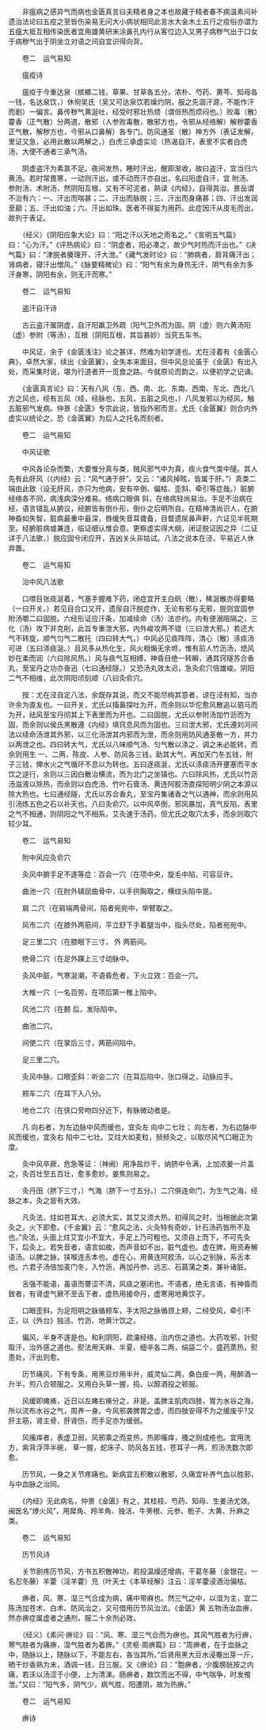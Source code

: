 <!-- { "loadSidebar": true } -->
　　非瘟病之感异气而病也金匮真言曰夫精者身之本也故藏于精者春不病温素问补遗治法论曰五疫之至皆伤染易无问大小病状相同此言水大金木土五行之疫俗亦谓为五瘟大抵互相传染医者宜用雄黄研末涂鼻孔内行从客位边入又男子病秽气出于口女于病秽气出于阴坐立对语之间自宜识得向背。

　　卷二　运气易知

　　瘟疫诗

　　瘟疫于今重达泉（槟榔二钱，草果、甘草各五分，浓朴、芍药、黄芩、知母各一钱，名达泉饮，）休徇吴氏（吴又可达泉饮若燥灼阴，服之先涸汗源，不能作汗而剧）一偏言。鼻传秽气黄涎吐，经受时邪壮热烦（谓但热而烦闷也。）败毒（散）藿香（正气散）分两道，散邪（人参败毒散，散邪方也，令邪从经络解）解秽藿香正气散，解秽方也，今邪从口鼻解）各专门。防风通圣（散）神方外（表证发解，里证又急，必用此散以两解之，）白虎三承虚实论（热渴自汗，表里不实者白虎汤，大便不通者三承气汤。

　　阴虚盗汗为素禀不足。夜间发热，睡时汗出，醒即渐收，故曰盗汗，宜当归六黄汤。若时常畏寒，一动则汗出，或不动而汗亦自出，名曰阳虚自汗，宜 附汤、参附汤、术附汤，然阴阳互根，又有不可泥者，熟读《内经》，自得其治。景岳谓不治有六：一、汗出而喘甚；二、汗出而脉脱；三、汗出而身痛甚；四、汗出发润至巅；五、汗出如油；六、汗出如珠。医者不得妄为用药。此症因汗从皮毛而出，故列于表证。

　　（经义）《阴阳应象大论》曰：“阳之汗以天地之雨名之。”《宣明五气篇》曰：“心为汗。”《评热病论》曰：“阴虚者，阳必凑之，故少气时热而汗出也。”《决气篇》曰：“津脱者腠理开，汗大泄。”《藏气发时论》曰：“肺病者，肩背痛汗出；肾病者，寝汗出憎风。”《脉要精微论》曰：“阳气有余为身热无汗，阴气有余为多汗身寒，阴阳有余，则无汗而寒。”

　　卷二　运气易知

　　盗汗自汗诗

　　古云盗汗属阴虚，自汗阳羸卫外疏（阳气卫外而为固。阴（虚）则六黄汤阳（虚）参附（等汤），互根（阴阳互根，其旨甚妙）当究五车书。

　　中风证，余于《金匮浅注》论之甚详，然难为初学道也。尤在泾着有《金匮心典》，卓然大家，续出《金匮翼》，全失本来面目。但中风总论虽于《金匮》有出入处，而采集时说，堪为行道者开一觅食之路。今就原论而韵之，以便初学之记诵。

　　《金匮真言论》曰：天有八风（东、西、南、北、东南、西南、东北、西北八方之风也，经有五风（经，经脉也，五风，五脏之风也，）八风发邪以为经风，触五脏邪气发病。仲景《金匮》专宗此说，皆指外邪而言。尤氏《金匮翼》则合内外虚实以统论之，恐《金匮翼》为后人之托名而刻者。

　　卷二　运气易知

　　中风证歌

　　中风各论杂而繁，大要惟分真与类，贼风邪气中为真，痰火食气类中隧。其人先有此肝风（《内经》云：“风气通于肝”。又云：“诸风掉眩，皆属于肝。”）真类二端由此致（设无肝风，亦只为他病，安有卒倒、偏枯、歪斜、牵引等症哉。）脏腑经络各不同，病浅病深分难易。络病口眼俱 斜，在络病轻尚易治。手足不治病在经，语言错乱从腑议，经腑皆有倒仆形，倒仆之后明所自。在精神清尚识人，在腑神昏如失智，脏病最重中最深，唇缓失音耳聋备，目瞀遗尿鼻声鼾，六证见半死期至。经腑脏病或兼连，临证细认惟会意。更察虚实得大纲，闭证脱证因之异（二证详于八法歌，）脱应固兮闭应开，吉凶关头非姑试。八法之说本在泾，平易近人休弃置。

　　卷二　运气易知

　　治中风八法歌

　　口噤目张痰涎着，气塞手握难下药，闭症宜开主白矾（散），稀涎散亦得要略（一曰开关。）若见目合口又开，遗尿自汗脱症作，无论有邪与无邪，脱则宜固参附汤嚼二曰固脱。六经形证应汗条，加减续命（汤）法亦约。内有便溺阻隔之，三化（汤）攻下非克削，此旨专重泄大邪，内外峻攻两不错（三曰泄大邪。）若还大气不转旋，顺气匀气二散托（四曰转大气。）中风必见痰阵阵，清心（散）涤痰汤可进（五曰涤痰涎。）且风多从热化生，风火相煽无余烬，惟有前人竹沥汤，熄风妙在柔而润（六曰除风热。）风与痰气互相搏，神昏目绝一转瞬，通其窍隧苏合香丸，至宝丹之功亦奋迅（七曰通经隧。）又恐汤丸效太迟，急灸俞穴倍雄峻。阴阳二气不相维，此次阴阳顷刻顺（八曰灸俞穴。

　　按：尤在泾自定八法，余既存其说，而又不能尽绚其意者，谅在泾有知，当亦许余为直友也。一曰开关，尤氏以搐鼻探吐为开，而余则以华佗愈风散追以驷马而为开，祛风至宝丹彻其上下表里而为开也。二曰固脱，尤氏以参附汤加竹沥而为固，而余则以侯氏黑散遵《内经》填窍息风而为固也。三曰泄大邪，尤氏遵刘河间法以续命汤泄其外邪，以三化汤泄其内邪而为泄，而余则用防风通圣散一方，并力以两泄之也。四曰转大气，尤氏以八味顺气汤、匀气散以涤之，调之未必能转，而余则用生 一、二两，陈皮、人参、防风各三钱，助其大气，再加天门冬五钱，附子三钱，俾水火之气循环不息以为转也。五曰逐痰涎，尤氏以涤痰汤开壅塞而平水饮之逆行，余则以三因白散治横流，而为北门之坐镇也。六曰除风热，尤氏以竹沥汤滋液以除热，而余则以白虎汤、竹叶石膏汤、黄连阿胶汤直探阳明少阴之本源以除大热也。七曰通经隧，尤氏以苏合香丸，至宝丹集诸香之气以通神，而余则用风引汤炼五色之石以补天也。八曰灸俞穴，以中风卒倒，邪风暴加，真气反陷，表里之气不相通，则阴阳之气不相系，艾灸速于汤药，但尤氏之取穴太多，而余则取穴较少耳。

　　卷二　运气易知

　　附中风应灸俞穴

　　灸风中腑手足不遂等症：百会一穴（在项中央，旋毛中陷，可容豆许。

　　曲池一穴（在肘外辅屈曲骨中，以手拱胸取之，横纹头陷中是。

　　肩 二穴（在肩端两骨间，陷者宛宛中，举臂取之。

　　风市二穴（在膝外两筋间，平立舒下手着腿当中，指头尽处，陷者宛宛中。

　　足三里二穴（在膝眼下三寸， 外 两筋间。

　　绝骨二穴（在足外踝上三寸动脉中。

　　灸风中脏，气寒涎潮，不语昏危者，下火立效：百会一穴。

　　大椎一穴（一名百劳，在项后第一椎上陷中。

　　风池二穴（在颞 后，发际陷中。

　　曲池二穴。

　　间使二穴（在掌后三寸，两筋间陷中。

　　足三里二穴。

　　灸风中脉，口眼歪斜：听会二穴（在耳后陷中，张口得之，动脉应手。

　　颊车二穴（在耳下入八分。

　　地仓二穴（在侠口旁吻四分近下，有脉微动者是。

　　凡 向右者，为左边脉中风而缓也，宜灸左 向中二七壮； 向左者，为右边脉中风而缓也，宜灸右 陷中二七壮。艾炷大如麦粒，频频灸之，以取尽风气口眼正为度。

　　灸中风卒厥，危急等证：（神阙）用净盐炒干，纳脐中令满，上加浓姜一片盖之，灸百壮至五百壮，愈多愈妙。姜焦则易之。

　　灸丹田（脐下三寸，）气海（脐下一寸五分。）二穴俱连命门，为生气之海，经脉之本，灸之皆有大效。

　　凡灸法，炷如苍耳大，必须大实，其艾又须大热，初得风之时，当根据此次第灸之，火下即愈。《千金翼》云：“愈风之法，火灸特有奇妙，针石汤药皆所不及也。”灸法，头面上炷艾宜小不宜大，手足上乃可粗也。又须自上而下，不可先灸下，后灸上。若失音者，语言如故，而声音如不出，脏气虚也。虚在脾，用资寿解语汤。以脾之脉，挟喉连舌本也。虚在心，用黄连阿胶汤，以心之别脉，系舌本也。六君子汤倍加麦门冬，入竹沥，再加丹参、远志、石菖蒲之类，兼补诸脏。

　　舌强不能语，虽语而謇涩不清，风痰之塞闭也。不语者，绝无言语，有神昏而致者，有肾虚气厥不至舌下者，虚热用接命丹，虚寒用地黄饮子。

　　口眼歪斜，为足阳明之脉循颊车，手太阳之脉循颈上颊，二经受风，牵引不正，以《外台》独活、竹沥、地黄汁饮之。

　　偏风，半身不遂是也。和利阴阳，疏瀹经络，治内伤之道也。大药攻邪，针熨取汗，治外感之道也。熨法用天麻、半夏、细辛各二两，绢袋二个，盛药蒸热，熨患处，汗出则愈。

　　历节痛风，下有专条，用黑豆炒用半升，威灵仙二两，桑白皮一两，用醉酒一升半，煎八合顿服之。又用白头草一握，捣，以醇酒投之顿服。

　　风缓即瘫痪，近日以左瘫右痪分之，非是。盖脾主肌肉四肢，胃为水谷之海，所以流布水谷之气，周养一身。今风邪袭脾胃之虚，而四肢安得不为之缓废乎?又肝主筋，肾主骨，肝肾伤，而手足亦为缓弱。

　　风瘙痒者，表虚卫弱，风邪乘之而变热，热即瘙痒，搔之则成疮也。宜用洗方，紫背浮萍半碗， 草一握，蛇床子、防风各五钱，苍耳子一两，煎汤洗数次即愈。

　　历节风，一身之关节疼痛也。新病宜五积散以散邪，久痛宜补养气血以胜邪，与中血脉之治同。

　　《内经》无此病名，仲景《金匮》有之，其桂枝、芍药、知母、生姜汤尤效。闽医名“燎火风”，用犀角、羚羊角、独活、牛蒡根、元参、栀子、大黄、升麻之类。

　　卷二　运气易知

　　历节风诗

　　关节剧疼历节风，方书五积散神功，若投温燥还增病，干葛冬藤（金银花，一名忍冬藤）羊藿（淫羊藿）充（叶天士《本草经解》注云：淫羊藿浸酒治偏枯。

　　痹者，风、寒、湿三气合成为病，痛中带麻也。然三气之中，以湿为主，宜二陈汤加苍术、白术、防风治之，又可借用历节风治法。《金匮》黄 五物汤治血痹，然亦痹症属虚者之通剂，服二十余剂必效。

　　（经义）《素问·痹论》曰：“风、寒、湿三气合而为痹也。其风气胜者为行痹，寒气胜者为痛痹，湿气胜者为着痹。”《灵枢·周痹篇》曰：“周痹者，在于血脉之中，随脉以上，随脉以下，不能左右，各当其所。”后贤用黑大豆水浸罨出芽一斤，晒干炒香熟为末，酒调一钱，日三服。又《痹论》曰：“胞痹者，少腹膀胱按之内痛，若沃以汤涩于小便，上为清涕。肠痹者，数饮而出不得，中气喘争，时发飧泄。”又曰：“阳气多，阴气少，病气胜，阳遭阴，故为热痹。”

　　卷二　运气易知

　　痹诗


